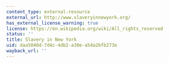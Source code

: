 ```yaml
---
content_type: external-resource
external_url: http://www.slaveryinnewyork.org/
has_external_license_warning: true
license: https://en.wikipedia.org/wiki/All_rights_reserved
status: ''
title: Slavery in New York
uid: daa5040d-7d4c-4db2-a30e-a54a2bfb273e
wayback_url: ''
---
```

